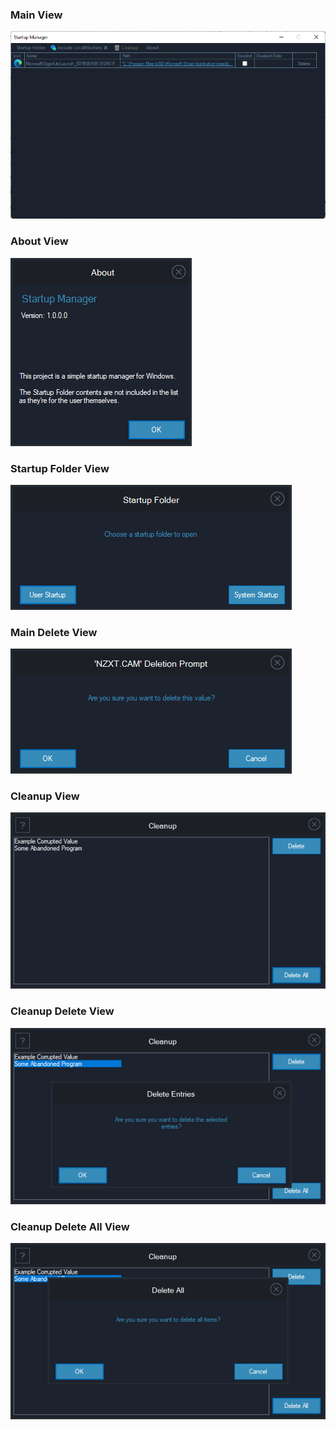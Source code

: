### Main View
<a href="https://github.com/Arion-Kun/StartupManager/raw/main/Previews/MainView.png">
<img width=600 height=300 src="https://github.com/Arion-Kun/StartupManager/raw/main/Previews/MainView.png"/></a>

### About View
<a href="https://github.com/Arion-Kun/StartupManager/raw/main/Previews/AboutView.png">
<img src="https://github.com/Arion-Kun/StartupManager/raw/main/Previews/AboutView.png"/></a>

### Startup Folder View
<a href="https://github.com/Arion-Kun/StartupManager/raw/main/Previews/StartupFolderView.png">
<img src="https://github.com/Arion-Kun/StartupManager/raw/main/Previews/StartupFolderView.png"/></a>

### Main Delete View
<a href="https://github.com/Arion-Kun/StartupManager/raw/main/Previews/MainDeleteView.png">
<img src="https://github.com/Arion-Kun/StartupManager/raw/main/Previews/MainDeleteView.png"/></a>

### Cleanup View
<a href="https://github.com/Arion-Kun/StartupManager/raw/main/Previews/CleanupView.png">
<img src="https://github.com/Arion-Kun/StartupManager/raw/main/Previews/CleanupView.png"/></a>

### Cleanup Delete View
<a href="https://github.com/Arion-Kun/StartupManager/raw/main/Previews/CleanupDeleteView.png">
<img src="https://github.com/Arion-Kun/StartupManager/raw/main/Previews/CleanupDeleteView.png"/></a>

### Cleanup Delete All View
<a href="https://github.com/Arion-Kun/StartupManager/raw/main/Previews/CleanupDeleteAllView.png">
<img src="https://github.com/Arion-Kun/StartupManager/raw/main/Previews/CleanupDeleteAllView.png"/></a>

